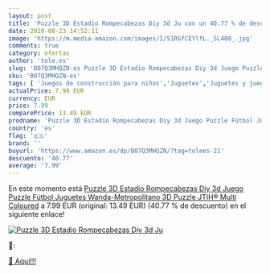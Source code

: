 ```yaml
---
layout: post
title: 'Puzzle 3D Estadio Rompecabezas Diy 3d Ju con un 40.77 % de descuento'
date: 2020-08-23 14:52:11
image: 'https://m.media-amazon.com/images/I/51RGfCEYlfL._SL400_.jpg'
comments: true
category: ofertas
author: 'tole.es'
slug: 'B07Q3MHQZN-es Puzzle 3D Estadio Rompecabezas Diy 3d Juego Puzzle Fútbol...'
sku: 'B07Q3MHQZN-es'
tags: [ 'Juegos de construcción para niños','Juguetes','Juguetes y juegos','juguetes','puzzle','rompecabezas', ]
actualPrice: 7.99 EUR
currency: EUR
price: 7.99
comparePrice: 13.49 EUR
prodname: 'Puzzle 3D Estadio Rompecabezas Diy 3d Juego Puzzle Fútbol Juguetes Wanda-Metropolitano 3D Puzzle JTIH® Multi Coloured'
country: 'es'
flag: '🇪🇸'
brand: ''
buyurl: 'https://www.amazon.es/dp/B07Q3MHQZN/?tag=tolees-21'
descuento: '40.77'
average: '7.99'
---
```


En este momento está [Puzzle 3D Estadio Rompecabezas Diy 3d Juego Puzzle Fútbol Juguetes Wanda-Metropolitano 3D Puzzle JTIH® Multi Coloured](https://www.amazon.es/dp/B07Q3MHQZN/?tag=tolees-21) a 7.99 EUR (original: 13.49 EUR) (40.77 %  de descuento) en el siguiente enlace!

[![Puzzle 3D Estadio Rompecabezas Diy 3d Ju](https://m.media-amazon.com/images/I/51RGfCEYlfL._SL400_.jpg)](https://www.amazon.es/dp/B07Q3MHQZN/?tag=tolees-21)

🔎:


[🛒 Aquí!!!](https://www.amazon.es/dp/B07Q3MHQZN/?tag=tolees-21)

